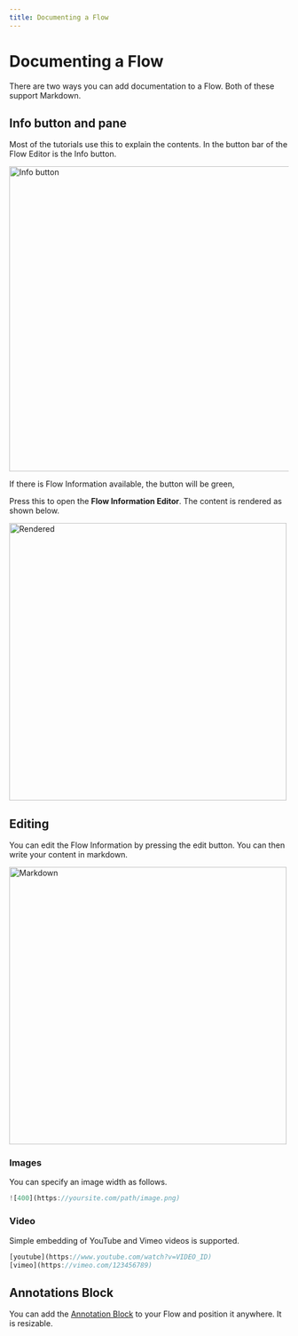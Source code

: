 ```yaml
---
title: Documenting a Flow
---
```


# Documenting a Flow

There are two ways you can add documentation to a Flow. Both of these support Markdown.

## Info button and pane
Most of the tutorials use this to explain the contents.
In the button bar of the Flow Editor is the Info button.

<img src="/img/flows/info/info-button.png" alt="Info button" width="550" />

If there is Flow Information available, the button will be green,

Press this to open the **Flow Information Editor**. The content is rendered as shown below.

<img src="/img/flows/info/info-html.png" alt="Rendered" width="500" />

## Editing
You can edit the Flow Information by pressing the edit button. You can then write your content in markdown.

<img src="/img/flows/info/info-markdown.png" alt="Markdown" width="500" />

### Images
You can specify an image width as follows.

```javascript
![400](https://yoursite.com/path/image.png)
```

### Video
Simple embedding of YouTube and Vimeo videos is supported.

```javascript
[youtube](https://www.youtube.com/watch?v=VIDEO_ID)
[vimeo](https://vimeo.com/123456789)
```

## Annotations Block
You can add the [Annotation Block](/user-guide/block-types/core/Annotation) to your Flow and position it anywhere. It is resizable.


